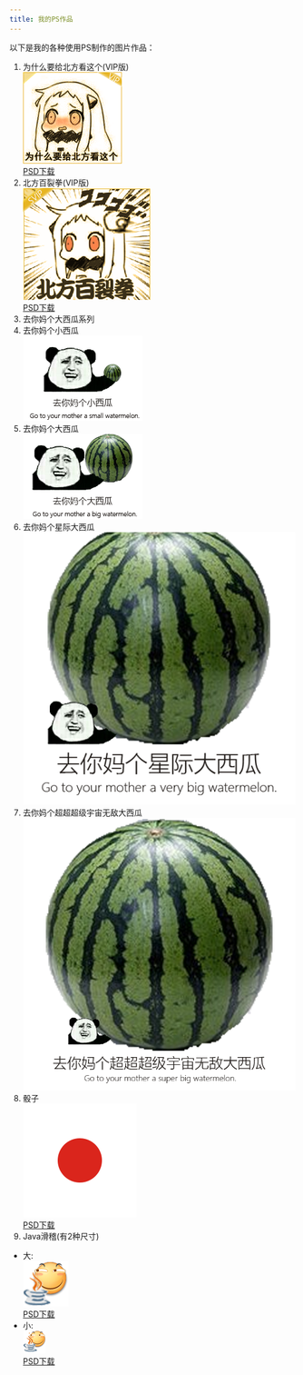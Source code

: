 ```yaml
---
title: 我的PS作品
---
```

以下是我的各种使用PS制作的图片作品：

1. 为什么要给北方看这个(VIP版)<br />![为什么要给北方看这个(VIP版)](images/为什么要给北方看这个.gif)<br />[PSD下载](files/为什么要给北方看这个.psd)
2. 北方百裂拳(VIP版)<br />![北方百裂拳(VIP版)](images/北方百裂拳.gif)<br />[PSD下载](files/北方百裂拳.psd)
3. 去你妈个大西瓜系列
  1. 去你妈个小西瓜<br />![去你妈个小西瓜](images/去你妈个小西瓜.png)
  2. 去你妈个大西瓜<br />![去你妈个大西瓜](images/去你妈个大西瓜.png)
  3. 去你妈个星际大西瓜<br />![去你妈个星际大西瓜](images/去你妈个星际大西瓜.png)
  4. 去你妈个超超超级宇宙无敌大西瓜<br />![去你妈个超超超级宇宙无敌大西瓜](images/去你妈个超超超级宇宙无敌大西瓜.png)
4. 骰子<br />![骰子](images/骰子.gif)<br />[PSD下载](files/骰子.psd)
5. Java滑稽(有2种尺寸)
  - 大:<br />![Java滑稽[大]](images/Java滑稽[大].png)<br />[PSD下载](files/Java滑稽[大].psd)
  - 小:<br />![Java滑稽[小]](images/Java滑稽[小].png)<br />[PSD下载](files/Java滑稽[小].psd)
